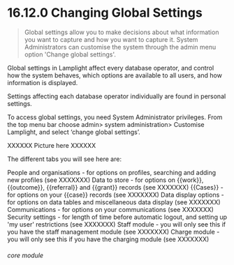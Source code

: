 # 16.12.0    Changing Global Settings

> Global settings allow you to make decisions about what information you want to capture and how you want to capture it. System Administrators can customise the system through the admin menu option 'Change global settings'. 


Global settings in Lamplight affect every database operator, and control how the system behaves, which options are available to all users, and how information is displayed.

Settings affecting each database operator individually are found in personal settings.

To access global settings, you need System Administrator privileges. From the top menu bar choose admin> system administration> Customise Lamplight, and select ‘change global settings’.

XXXXXX Picture here XXXXXX

The different tabs you will see here are:

People and organisations - for options on profiles, searching and adding new profiles (see XXXXXXX)
Data to store - for options on {{work}}, {{outcome}}, {{referral}} and {{grant}} records (see XXXXXXX)
{{Cases}} - for options on your {{case}} records (see XXXXXXX)
Data display options - for options on data tables and miscellaneous data display (see XXXXXXX)
Communications - for options on your communications (see XXXXXXX)
Security settings - for length of time before automatic logout, and setting up 'my user' restrictions (see XXXXXXX)
Staff module - you will only see this if you have the staff management module (see XXXXXXX)
Charge module - you will only see this if you have the charging module (see XXXXXXX)
 

###### core module

